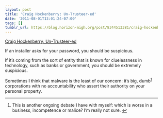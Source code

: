 ```yaml
---
layout: post
title: 'Craig Hockenberry: Un-Trusteer-ed'
date: '2011-08-01T13:01:24-07:00'
tags: []
tumblr_url: https://blog.horizon-nigh.org/post/8344513381/craig-hockenberry-un-trusteer-ed
---
```

[Craig Hockenberry: Un-Trusteer-ed](http://furbo.org/2011/08/01/un-trusteer-ed/)  

If an installer asks for your password, you should be suspicious.

If it’s coming from the sort of entity that is known for cluelessness in technology, such as banks or government, you should be extremely suspicious.

Sometimes I think that malware is the least of our concern: it’s big, dumb<sup id="fnref:1"><a href="#fn:1" class="footnote-ref" role="doc-noteref">1</a></sup> corporations with no accountability who assert their authority on your personal property.

* * *

1. This is another ongoing debate I have with myself: which is worse in a business, incompetence or malice? I’m really not sure.&nbsp;[↩︎](#fnref:1)


